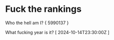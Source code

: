 # Fuck the rankings

Who the hell am I?
{ 5990137 }

What fucking year is it?
[ 2024-10-14T23:30:00Z ]
